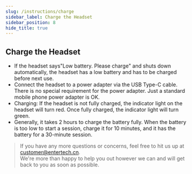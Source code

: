 ```yaml
---
slug: /instructions/charge
sidebar_label: Charge the Headset
sidebar_position: 8
hide_title: true
---
```

## Charge the Headset

- If the headset says"Low battery. Please charge" and shuts down automatically, the headset has a low battery and has to be charged before next use.
- Connect the headset to a power adapter via the USB Type-C cable. There is no special requirement for the power adapter. Just a standard mobile phone power adapter is OK.
- Charging: If the headset is not fully charged, the indicator light on the headset will turn red.
Once fully charged, the indicator light will turn green.
- Generally, it takes 2 hours to charge the battery fully. When the battery is too low to start a session, charge it for 10 minutes, and it has the battery for a 30-minute session.

> If you have any more questions or concerns, feel free to hit us up at customer@entertech.cn.  
> We're more than happy to help you out however we can and will get back to you as soon as possible.